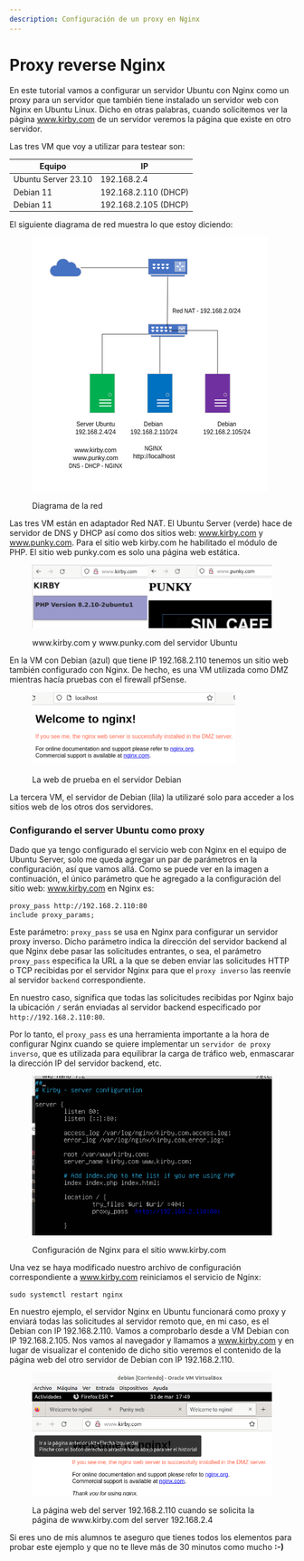 ```yaml
---
description: Configuración de un proxy en Nginx
---
```


# Proxy reverse Nginx

En este tutorial vamos a configurar un servidor Ubuntu con Nginx como un proxy para un servidor que también tiene instalado un servidor web con Nginx en Ubuntu Linux. Dicho en otras palabras, cuando solicitemos ver la página www.kirby.com de un servidor veremos la página que existe en otro servidor.

Las tres VM que voy a utilizar para testear son:

| Equipo              | IP                   |
| ------------------- | -------------------- |
| Ubuntu Server 23.10 | 192.168.2.4          |
| Debian 11           | 192.168.2.110 (DHCP) |
| Debian 11           | 192.168.2.105 (DHCP) |

El siguiente diagrama de red muestra lo que estoy diciendo:

<figure><img src="../../.gitbook/assets/image (1) (1) (1).png" alt=""><figcaption><p>Diagrama de la red</p></figcaption></figure>

Las tres VM  están en adaptador Red NAT. El Ubuntu Server (verde) hace de servidor de DNS y DHCP así como dos sitios web: www.kirby.com y www.punky.com.  Para el sitio web kirby.com he habilitado el módulo de PHP. El sitio web punky.com es solo una página web estática.&#x20;

<figure><img src="../../.gitbook/assets/image (5) (1) (1).png" alt=""><figcaption><p>www.kirby.com y www.punky.com del servidor Ubuntu</p></figcaption></figure>

En la VM con Debian (azul) que tiene IP 192.168.2.110 tenemos un sitio web también configurado con Nginx. De hecho, es una VM utilizada como DMZ mientras hacía pruebas con el firewall pfSense.

<figure><img src="../../.gitbook/assets/image (6) (1).png" alt="" width="359"><figcaption><p>La web de prueba en el servidor Debian</p></figcaption></figure>

La tercera VM, el servidor de Debian (lila) la utilizaré solo para acceder a los sitios web de los otros dos servidores.

### Configurando el server Ubuntu como proxy

Dado que ya tengo configurado el servicio web con Nginx en el equipo de Ubuntu Server, solo me queda agregar un par de parámetros en la configuración, así que vamos allá. Como se puede ver en la imagen a continuación, el único parámetro que he agregado a la configuración del sitio web: www.kirby.com en Nginx es:

```
proxy_pass http://192.168.2.110:80
include proxy_params;
```

Este parámetro: `proxy_pass` se usa en Nginx para configurar un servidor proxy inverso. Dicho  parámetro indica la dirección del servidor backend al que Nginx debe pasar las solicitudes entrantes, o sea, el parámetro `proxy_pass` especifica la URL a la que se deben enviar las solicitudes HTTP o TCP recibidas por el servidor Nginx para que el `proxy inverso` las reenvíe al servidor `backend` correspondiente.&#x20;

En nuestro caso, significa que todas las solicitudes recibidas por Nginx bajo la ubicación `/` serán enviadas al servidor backend especificado por `http://192.168.2.110:80`.

Por lo tanto, el `proxy_pass` es una herramienta  importante a la hora de configurar Nginx cuando se quiere implementar un `servidor de proxy inverso`, que  es utilizada para equilibrar la carga de tráfico web, enmascarar la dirección IP del servidor backend, etc.

<figure><img src="../../.gitbook/assets/image (3) (1) (1).png" alt=""><figcaption><p>Configuración de Nginx para el sitio www.kirby.com</p></figcaption></figure>

Una vez se haya modificado nuestro archivo de configuración correspondiente a www.kirby.com reiniciamos el servicio de Nginx:

```
sudo systemctl restart nginx
```

En nuestro ejemplo, el servidor Nginx en Ubuntu funcionará como proxy y enviará todas las solicitudes al servidor remoto que, en mi caso, es el Debian con IP 192.168.2.110. Vamos a comprobarlo desde a VM Debian con IP 192.168.2.105. Nos vamos al navegador y llamamos a www.kirby.com y en lugar de visualizar el contenido de dicho sitio veremos el contenido de la página web del otro servidor de Debian con IP 192.168.2.110.&#x20;

<figure><img src="../../.gitbook/assets/image (4) (1) (1).png" alt=""><figcaption><p>La página web del server 192.168.2.110 cuando se solicita la página de www.kirby.com del server 192.168.2.4</p></figcaption></figure>

Si eres uno de mis alumnos te aseguro que tienes todos los elementos para probar este ejemplo y que no te lleve más de 30 minutos como mucho **:-)**

